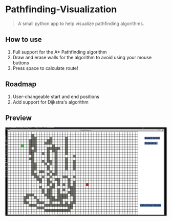 # Pathfinding-Visualization

> A small python app to help visualize pathfinding algorithms.

## How to use 
1. Full support for the A* Pathfinding algorithm
2. Draw and erase walls for the algorithm to avoid using your mouse buttons
3. Press space to calculate route!

## Roadmap 
1. User-changeable start and end positions
2. Add support for Dijkstra's algorithm

## Preview
![](https://github.com/Anu78/Pathfinding-Visualization/blob/main/screenshots/pathfinding_algorithm.gif)
